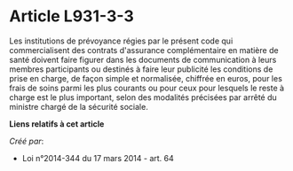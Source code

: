 # Article L931-3-3

Les institutions de prévoyance régies par le présent code qui commercialisent des contrats d'assurance complémentaire en
matière de santé doivent faire figurer dans les documents de communication à leurs membres participants ou destinés à faire
leur publicité les conditions de prise en charge, de façon simple et normalisée, chiffrée en euros, pour les frais de soins
parmi les plus courants ou pour ceux pour lesquels le reste à charge est le plus important, selon des modalités précisées par
arrêté du ministre chargé de la sécurité sociale.

**Liens relatifs à cet article**

_Créé par_:

  - Loi n°2014-344 du 17 mars 2014 - art. 64
